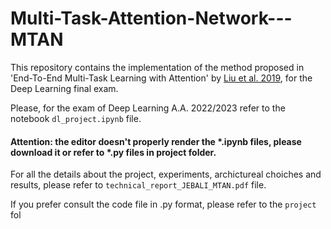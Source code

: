 # Multi-Task-Attention-Network---MTAN

This repository contains the implementation of the method proposed in 'End-To-End Multi-Task Learning with Attention' by [Liu et al. 2019](https://arxiv.org/abs/1803.10704), for the Deep Learning final exam.

Please, for the exam of Deep Learning A.A. 2022/2023 refer to the notebook `dl_project.ipynb` file.

#### Attention: the editor doesn't properly render the *.ipynb files, please download it or refer to *.py files in project folder.

For all the details about the project, experiments, archictureal choiches and results, please refer to `technical_report_JEBALI_MTAN.pdf` file.

If you prefer consult the code file in .py format, please refer to the `project` fol

